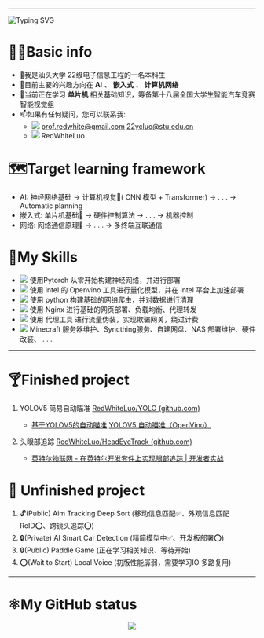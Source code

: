 
-----


<a align="center" ><img src="https://readme-typing-svg.herokuapp.com?font=Fira+Code&weight=500&size=30&duration=4000&pause=1000&color=FF0000&center=true&vCenter=true&random=true&width=600&height=80&lines=HI!+I'm+RedWhiteLuo;Welcome+to+my+Github+page" alt="Typing SVG" /></a>
# 🧑‍💻Basic info
- 👀我是汕头大学 22级电子信息工程的一名本科生
- 👋目前主要的兴趣方向在 **AI** 、 **嵌入式** 、 **计算机网络**
- 📖当前正在学习 **单片机** 相关基础知识，筹备第十八届全国大学生智能汽车竞赛智能视觉组
- 📫如果有任何疑问，您可以联系我: 
	- <img src="https://img.shields.io/badge/-Gmail-00CED1?style=flat&logo=gmail&logoColor=white">  prof.redwhite@gmail.com 22ycluo@stu.edu.cn
	- <img src="https://img.shields.io/badge/-Wechat-F8F8FF?style=flat&logo=wechat&logoColor=green"> RedWhiteLuo


# 🗺️Target learning framework
- AI:  神经网络基础 -> 计算机视觉📍( CNN 模型 + Transformer) -> . . . -> Automatic planning
- 嵌入式: 单片机基础📍 ->  硬件控制算法 ->  . . . -> 机器控制
- 网络: 网络通信原理📍 ->  . . . -> 多终端互联通信


# 🔼My Skills
- <img src="https://img.shields.io/badge/-Pytorch-EE4C2C?style=flat&logo=pytorch&logoColor=white"> 使用Pytorch 从零开始构建神经网络，并进行部署
- <img src="https://img.shields.io/badge/-Openvino-0068B5?style=flat&logo=intel&logoColor=white">  使用 intel 的 Openvino 工具进行量化模型，并在 intel 平台上加速部署
- <img src="https://img.shields.io/badge/-Python-4483b4?style=flat&logo=python&logoColor=ffd650"> 使用 python 构建基础的网络爬虫，并对数据进行清理
- <img src="https://img.shields.io/badge/-Nginx-009900?style=flat&logo=nginx&logoColor=white"> 使用 Nginx 进行基础的网页部署、负载均衡、代理转发
- <img src="https://img.shields.io/badge/-Proxy-7B68EE?style=flat&logo=openvpn&logoColor=white"> 使用 代理工具 进行流量伪装，实现欺骗网关，绕过计费
- <img src="https://img.shields.io/badge/-Other-00CED1?style=flat&logoColor=white">  Minecraft 服务器维护、Syncthing服务、自建网盘、NAS 部署维护、硬件改装、 . . .

----

# 🍸Finished project
 1. YOLOV5 简易自动瞄准 [RedWhiteLuo/YOLO (github.com)](https://github.com/RedWhiteLuo/YOLO) 
    - [基于YOLOV5的自动瞄准](https://blog.csdn.net/m0_74333893/article/details/129165333) [YOLOV5 自动瞄准（OpenVino）](https://blog.csdn.net/m0_74333893/article/details/129619707?spm=1001.2014.3001.5502)

 2. 头眼部追踪 [RedWhiteLuo/HeadEyeTrack (github.com)](https://github.com/RedWhiteLuo/HeadEyeTrack)
    - [英特尔物联网 - 在英特尔开发套件上实现眼部追踪 | 开发者实战](https://mp.weixin.qq.com/s/HbKT1BKMV6c3ZRYw8udvYg) 


# 🌵 Unfinished project
 1. 🔓(Public) Aim Tracking Deep Sort (移动信息匹配✅︎、外观信息匹配ReID⭕、跨镜头追踪⭕)
 2. 🔒(Private) AI Smart Car Detection (精简模型中✅︎、开发板部署⭕)
 3. 🔒(Public) Paddle Game (正在学习相关知识、等待开始)
 4. ⭕(Wait to Start) Local Voice (初版性能孱弱，需要学习IO 多路复用)

----
# ⚛︎My GitHub status

<div align="center"> <img src="https://metrics.lecoq.io/RedWhiteLuo?template=classic&config.timezone=Asia%2FShanghai"> </div>
